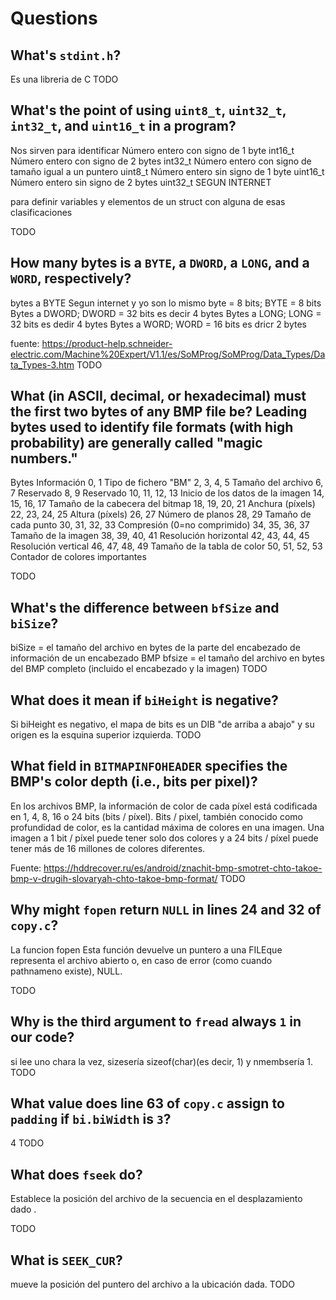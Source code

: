 # Questions

## What's `stdint.h`?
Es una libreria de C
TODO

## What's the point of using `uint8_t`, `uint32_t`, `int32_t`, and `uint16_t` in a program?
Nos sirven para identificar
Número entero con signo de 1 byte
int16_t
Número entero con signo de 2 bytes
int32_t
Número entero con signo de tamaño igual a un puntero
uint8_t
Número entero sin signo de 1 byte
uint16_t
Número entero sin signo de 2 bytes
uint32_t
SEGUN INTERNET

para definir variables y elementos de un struct con alguna de esas clasificaciones

TODO

## How many bytes is a `BYTE`, a `DWORD`, a `LONG`, and a `WORD`, respectively?

bytes a BYTE Segun internet y yo son lo mismo byte = 8 bits; BYTE = 8 bits
Bytes a DWORD; DWORD = 32 bits es decir 4 bytes
Bytes a LONG; LONG = 32 bits es dedir 4 bytes
Bytes a WORD; WORD = 16 bits es dricr 2 bytes

fuente: https://product-help.schneider-electric.com/Machine%20Expert/V1.1/es/SoMProg/SoMProg/Data_Types/Data_Types-3.htm
TODO

## What (in ASCII, decimal, or hexadecimal) must the first two bytes of any BMP file be? Leading bytes used to identify file formats (with high probability) are generally called "magic numbers."

Bytes	Información
0, 1	Tipo de fichero "BM"
2, 3, 4, 5	Tamaño del archivo
6, 7	Reservado
8, 9	Reservado
10, 11, 12, 13	Inicio de los datos de la imagen
14, 15, 16, 17	Tamaño de la cabecera del bitmap
18, 19, 20, 21	Anchura (píxels)
22, 23, 24, 25	Altura (píxels)
26, 27	Número de planos
28, 29	Tamaño de cada punto
30, 31, 32, 33	Compresión (0=no comprimido)
34, 35, 36, 37	Tamaño de la imagen
38, 39, 40, 41	Resolución horizontal
42, 43, 44, 45	Resolución vertical
46, 47, 48, 49	Tamaño de la tabla de color
50, 51, 52, 53	Contador de colores importantes


TODO

## What's the difference between `bfSize` and `biSize`?
biSize = el tamaño del archivo en bytes de la parte del encabezado de información de un encabezado BMP
bfsize = el tamaño del archivo en bytes del BMP completo (incluido el encabezado y la imagen)
TODO

## What does it mean if `biHeight` is negative?
 Si biHeight es negativo, el mapa de bits es un DIB "de arriba a abajo" y su origen es la esquina superior izquierda.
TODO

## What field in `BITMAPINFOHEADER` specifies the BMP's color depth (i.e., bits per pixel)?
En los archivos BMP, la información de color de cada píxel está codificada en 1, 4, 8, 16 o 24 bits (bits / píxel).
Bits / pixel, también conocido como profundidad de color, es la cantidad máxima de colores en una imagen.
Una imagen a 1 bit / píxel puede tener solo dos colores y a 24 bits / píxel puede tener más de 16 millones de colores diferentes.

Fuente: https://hddrecover.ru/es/android/znachit-bmp-smotret-chto-takoe-bmp-v-drugih-slovaryah-chto-takoe-bmp-format/
TODO

## Why might `fopen` return `NULL` in lines 24 and 32 of `copy.c`?
La funcion fopen
Esta función devuelve un puntero a una FILEque representa el archivo abierto o, en caso de error (como cuando pathnameno existe), NULL.

TODO

## Why is the third argument to `fread` always `1` in our code?
si lee uno chara la vez, sizesería sizeof(char)(es decir, 1) y nmembsería 1.
TODO

## What value does line 63 of `copy.c` assign to `padding` if `bi.biWidth` is `3`?
4
TODO

## What does `fseek` do?
Establece la posición del archivo de la secuencia en el desplazamiento dado .

TODO

## What is `SEEK_CUR`?
mueve la posición del puntero del archivo a la ubicación dada.
TODO
